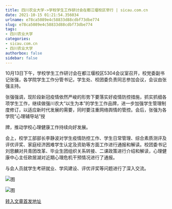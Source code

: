```yaml
---
title: 四川农业大学->学校学生工作研讨会在都江堰校区举行 | sicau.com.cn
date: 2021-10-15 01:21:54.356034
urlname: e78ca5089e4c58833d88cdbf73dbe774
slug: e78ca5089e4c58833d88cdbf73dbe774
tags: 
- 四川农业大学
categories:
- sicau.com.cn
- 四川农业大学
authorbox: false
sidebar: false
---
```

10月13日下午，学校学生工作研讨会在都江堰校区5304会议室召开，校党委副书记张强，各学院学生工作分管书记，学生处、校团委负责同志参加会议，会议由张强主持。

张强强调，现阶段新冠疫情依然严峻的形势下要落实好疫情防控措施，抓实抓细各项学生工作，继续做强川农大“以生为本”的学生工作品牌，进一步加强学生管理制度修订，以适应新时代发展的需要，同时要注重网络舆情的管控。会后，张强为各学院“心理辅导站”授
<!--more-->
牌，推动学校心理健康工作持续向好发展。

会上，校学工部部长李静波对学生疫情防控工作、学生日常管理、综合素质测评及评优评奖、家庭经济困难学生认定及资助等方面工作进行通报和解读。校团委书记刘思麟对共青团改革、毕业生团组织关系转接、二课政策进行介绍和解读，心理健康中心主任欧居湖对近期心理危机干预情况进行了通报。

与会人员就学生考研就业、学风建设、评优评奖等问题进行了深入交流。

![图](https://news.sicau.edu.cn/__local/6/C7/1C/2D19286CECA37D2391AD0ADCCC1_4C1B93F1_18CE6.jpg)

![图](https://news.sicau.edu.cn/__local/C/E2/BC/B22B85E00FD57829E945F2E72D9_160B6587_15B85.jpg)

[转入文章首发地址](https://news.sicau.edu.cn/info/1078/64901.htm)